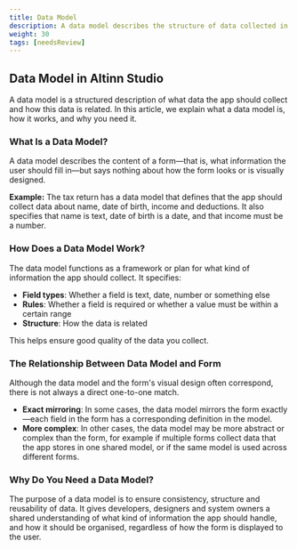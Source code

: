 ```yaml
---
title: Data Model
description: A data model describes the structure of data collected in an app.
weight: 30
tags: [needsReview]
---
```


## Data Model in Altinn Studio

A data model is a structured description of what data the app should collect and how this data is related. In this article, we explain what a data model is, how it works, and why you need it.

### What Is a Data Model?

A data model describes the content of a form—that is, what information the user should fill in—but says nothing about how the form looks or is visually designed.

**Example:**
The tax return has a data model that defines that the app should collect data about name, date of birth, income and deductions. It also specifies that name is text, date of birth is a date, and that income must be a number.

### How Does a Data Model Work?

The data model functions as a framework or plan for what kind of information the app should collect. It specifies:

- **Field types**: Whether a field is text, date, number or something else
- **Rules**: Whether a field is required or whether a value must be within a certain range
- **Structure**: How the data is related

This helps ensure good quality of the data you collect.

### The Relationship Between Data Model and Form

Although the data model and the form's visual design often correspond, there is not always a direct one-to-one match.

- **Exact mirroring**: In some cases, the data model mirrors the form exactly—each field in the form has a corresponding definition in the model.
- **More complex**: In other cases, the data model may be more abstract or complex than the form, for example if multiple forms collect data that the app stores in one shared model, or if the same model is used across different forms.

### Why Do You Need a Data Model?

The purpose of a data model is to ensure consistency, structure and reusability of data. It gives developers, designers and system owners a shared understanding of what kind of information the app should handle, and how it should be organised, regardless of how the form is displayed to the user.

